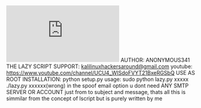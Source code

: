 [![screenshot](https://github.com/rajethicalhacker/lazy/raw/master/README.MD)](#features)
AUTHOR: ANONYMOUS341 THE LAZY SCRIPT
SUPPORT: kalilinuxhackersaround@gmail.com
youtube: https://www.youtube.com/channel/UCU4_WISdoFVYT21BxeRGSbQ
USE AS ROOT
INSTALLATION: python setup.py
usage: sudo python lazy.py
xxxxx ./lazy.py xxxxxx(wrong)
in the spoof email option u dont need ANY SMTP SERVER OR ACCOUNT
just from to subject and message, thats all
this is simmilar from the concept of lscript but is purely written by me

